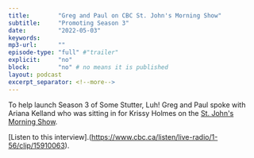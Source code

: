```yaml
---
title:        "Greg and Paul on CBC St. John's Morning Show"
subtitle:     "Promoting Season 3"
date:         "2022-05-03"
keywords:
mp3-url:      ""
episode-type: "full" #"trailer"
explicit:     "no"
block:        "no" # no means it is published
layout: podcast
excerpt_separator: <!--more-->
---
```

To help launch Season 3 of Some Stutter, Luh! Greg and Paul spoke with Ariana Kelland who was sitting in for Krissy Holmes on the [St. John's Morning Show](https://www.cbc.ca/listen/live-radio/1-56-st-john-s-morning-show). 

[Listen to this interview].(https://www.cbc.ca/listen/live-radio/1-56/clip/15910063).
